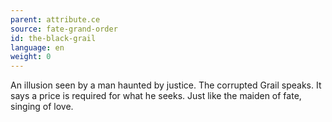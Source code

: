 ```yaml
---
parent: attribute.ce
source: fate-grand-order
id: the-black-grail
language: en
weight: 0
---
```


An illusion seen by a man haunted by justice.
The corrupted Grail speaks. It says a price is required for what he seeks.
Just like the maiden of fate, singing of love.
